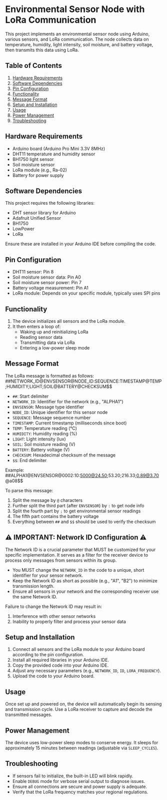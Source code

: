 # Environmental Sensor Node with LoRa Communication

This project implements an environmental sensor node using Arduino, various sensors, and LoRa communication. The node collects data on temperature, humidity, light intensity, soil moisture, and battery voltage, then transmits this data using LoRa.

## Table of Contents
1. [Hardware Requirements](#hardware-requirements)
2. [Software Dependencies](#software-dependencies)
3. [Pin Configuration](#pin-configuration)
4. [Functionality](#functionality)
5. [Message Format](#message-format)
6. [Setup and Installation](#setup-and-installation)
7. [Usage](#usage)
8. [Power Management](#power-management)
9. [Troubleshooting](#troubleshooting)

## Hardware Requirements

- Arduino board (Arduino Pro Mini 3.3V 8MHz)
- DHT11 temperature and humidity sensor
- BH1750 light sensor
- Soil moisture sensor
- LoRa module (e.g., Ra-02)
- Battery for power supply

## Software Dependencies

This project requires the following libraries:

- DHT sensor library for Arduino
- Adafruit Unified Sensor
- BH1750
- LowPower
- LoRa

Ensure these are installed in your Arduino IDE before compiling the code.

## Pin Configuration

- DHT11 sensor: Pin 8
- Soil moisture sensor data: Pin A0
- Soil moisture sensor power: Pin 7
- Battery voltage measurement: Pin A1
- LoRa module: Depends on your specific module, typically uses SPI pins

## Functionality

1. The device initializes all sensors and the LoRa module.
2. It then enters a loop of:
   - Waking up and reinitializing LoRa
   - Reading sensor data
   - Transmitting data via LoRa
   - Entering a low-power sleep mode

## Message Format

The LoRa message is formatted as follows:
##NETWORK_ID@ENVSENSOR@NODE_ID:SEQUENCE:TIMESTAMP@TEMP;HUMIDITY;LIGHT;SOIL@BATTERY@CHECKSUM$$

- `##`: Start delimiter
- `NETWORK_ID`: Identifier for the network (e.g., "ALPHA1")
- `ENVSENSOR`: Message type identifier
- `NODE_ID`: Unique identifier for this sensor node
- `SEQUENCE`: Message sequence number
- `TIMESTAMP`: Current timestamp (milliseconds since boot)
- `TEMP`: Temperature reading (°C)
- `HUMIDITY`: Humidity reading (%)
- `LIGHT`: Light intensity (lux)
- `SOIL`: Soil moisture reading (V)
- `BATTERY`: Battery voltage (V)
- `CHECKSUM`: Hexadecimal checksum of the message
- `$$`: End delimiter

Example:
##ALPHA1@ENVSENSOR@0002:10:5000@24.50;53.20;216.33;0.89@3.70@a08$$

To parse this message:
1. Split the message by `@` characters
2. Further split the third part (after `ENVSENSOR`) by `:` to get node info
3. Split the fourth part by `;` to get environmental sensor readings
4. The fifth part contains the battery voltage
5. Everything between `##` and `$$` should be used to verify the checksum

## ⚠️ IMPORTANT: Network ID Configuration ⚠️

The Network ID is a crucial parameter that MUST be customized for your specific implementation. It serves as a filter for the receiver device to process only messages from sensors within its group.

- You MUST change the `NETWORK_ID` in the code to a unique, short identifier for your sensor network.
- Keep the Network ID as short as possible (e.g., "A1", "B2") to minimize transmission length.
- Ensure all sensors in your network and the corresponding receiver use the same Network ID.

Failure to change the Network ID may result in:
1. Interference with other sensor networks
2. Inability to properly filter and process your sensor data

## Setup and Installation

1. Connect all sensors and the LoRa module to your Arduino board according to the pin configuration.
2. Install all required libraries in your Arduino IDE.
3. Copy the provided code into your Arduino IDE.
4. Adjust any necessary parameters (e.g., `NETWORK_ID`, `ID`, `LORA_FREQUENCY`).
5. Upload the code to your Arduino board.

## Usage

Once set up and powered on, the device will automatically begin its sensing and transmission cycle. Use a LoRa receiver to capture and decode the transmitted messages.

## Power Management

The device uses low-power sleep modes to conserve energy. It sleeps for approximately 15 minutes between readings (adjustable via `SLEEP_CYCLES`).

## Troubleshooting

- If sensors fail to initialize, the built-in LED will blink rapidly.
- Enable `DEBUG` mode for verbose serial output to diagnose issues.
- Ensure all connections are secure and power supply is adequate.
- Verify that the LoRa frequency matches your regional regulations.
